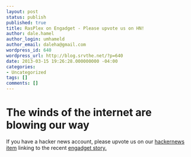 ```yaml
---
layout: post
status: publish
published: true
title: RasPlex on Engadget - Please upvote us on HN!
author: dale.hamel
author_login: umhameld
author_email: daleha@gmail.com
wordpress_id: 640
wordpress_url: http://blog.srvthe.net/?p=640
date: 2013-03-15 19:26:28.000000000 -04:00
categories:
- Uncategorized
tags: []
comments: []
---
```

<h1>The winds of the internet are blowing our way</h1>
If you have a hacker news account, please upvote us on our <a href="https://news.ycombinator.com/item?id=5382427">hackernews item</a> linking to the recent <a href="http://www.engadget.com/2013/03/15/plex-client-project-for-raspberry-pi-gets-a-fresh-update-and-its/">engadget story.</a>

&nbsp;
